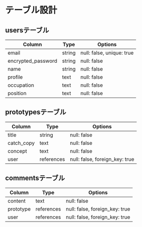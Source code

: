 # テーブル設計

## usersテーブル
| Column             | Type   | Options     |
| ------------------ | ------ | ----------- |
| email              | string | null: false, unique: true |
| encrypted_password | string | null: false |
| name               | string | null: false |
| profile            | text   | null: false |
| occupation         | text   | null: false |
| position           | text   | null: false |

## prototypesテーブル
| Column             | Type      | Options     |
| ------------------ | ----------| ----------- |
| title              | string    | null: false |
| catch_copy         | text      | null: false |
| concept            | text      | null: false |
| user               | references| null: false, foreign_key: true|

## commentsテーブル
| Column             | Type      | Options     |
| ------------------ | ----------| ----------- |
| content            | text      | null: false |
| prototype          | references| null: false, foreign_key: true|
| user               | references| null: false, foreign_key: true|